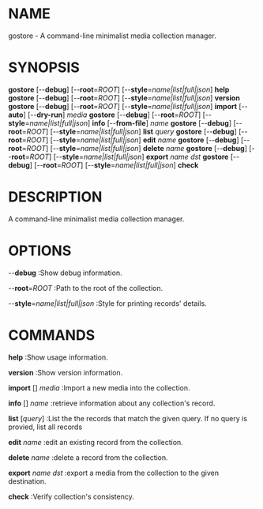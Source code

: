 # NAME

gostore - A command-line minimalist media collection manager.

# SYNOPSIS

__gostore__ [--__debug__] [--__root__=*ROOT*] 
[--__style__=*name|list|full|json*] __help__
__gostore__ [--__debug__] [--__root__=*ROOT*] 
[--__style__=*name|list|full|json*] __version__
__gostore__ [--__debug__] [--__root__=*ROOT*] 
[--__style__=*name|list|full|json*] __import__ [--__auto__] [--__dry-run__] 
*media*
__gostore__ [--__debug__] [--__root__=*ROOT*] 
[--__style__=*name|list|full|json*] __info__ [--__from-file__] *name*
__gostore__ [--__debug__] [--__root__=*ROOT*] 
[--__style__=*name|list|full|json*] __list__ *query*
__gostore__ [--__debug__] [--__root__=*ROOT*] 
[--__style__=*name|list|full|json*] __edit__ *name*
__gostore__ [--__debug__] [--__root__=*ROOT*] 
[--__style__=*name|list|full|json*] __delete__ *name*
__gostore__ [--__debug__] [--__root__=*ROOT*] 
[--__style__=*name|list|full|json*] __export__ *name* *dst*
__gostore__ [--__debug__] [--__root__=*ROOT*] 
[--__style__=*name|list|full|json*] __check__

# DESCRIPTION

A command-line minimalist media collection manager.

# OPTIONS

--__debug__
:Show debug information.

--__root__=*ROOT*
:Path to the root of the collection.

--__style__=*name|list|full|json*
:Style for printing records' details.

# COMMANDS

__help__
:Show usage information.

__version__
:Show version information.

__import__ [<flags>] *media*
:Import a new media into the collection.

__info__ [<flags>] *name*
:retrieve information about any collection's record.

__list__ [*query*]
:List the the records that match the given query. If no query is provied, list 
all records

__edit__ *name*
:edit an existing record from the collection.

__delete__ *name*
:delete a record from the collection.

__export__ *name* *dst*
:export a media from the collection to the given destination.

__check__
:Verify collection's consistency.
